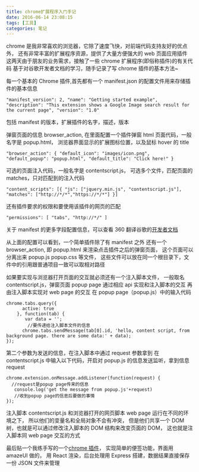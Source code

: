 ```yaml
---
title: chrome扩展程序入门手记
date: 2016-06-14 23:08:15
tags: [工具]
categories: 笔记
---
```


chrome 是我非常喜欢的浏览器，它除了速度飞快，对前端代码支持友好的优点外，
还有非常丰富的扩展程序资源，提供了大量方便强大的 web 页面应用插件
这两天由于朋友的业务需求，接触了一些 chrome 扩展程序(即俗称插件)的有关代码
基于对谷歌开发者文档的学习，随手记录了写 chrome 插件的基本方法~

每一个基本的 Chrome 插件,首先都有一个 manifest.json
的配置文件用来存储插件的基本信息

`"manifest_version": 2, "name": "Getting started example", "description": "This extension shows a Google Image search result for the current page", "version": "1.0"`

包括 manifest 的版本，扩展插件的名字，描述，版本

弹窗页面的信息 browser_action, 在里面配置一个插件弹窗 html 页面代码，一般名字是 popup.html，
浏览器界面显示的扩展图标位置，以及鼠标 hover 的 title

`"browser_action": { "default_icon": "images/icon.png", "default_popup": "popup.html", "default_title": "Click here!" }`

可选的页面注入代码，一般名字是 contentscript.js，
可选多个文件，匹配页面的 matches，只对匹配到的注入代码

`"content_scripts": [{ "js": ["jquery.min.js", "contentscript.js"], "matches": ["http://*/*","https://*/*"] }]`

还有插件要求的权限和要使用该插件的网页的匹配

`"permissions": [ "tabs", "http://*/" ]`

关于 manifest 的更多字段配置信息，可以查看 360 翻译谷歌的[开发者文档](http://open.chrome.360.cn/extension_dev/manifest.html)

从上面的配置可以看到，一个简单插件除了有 manifest 之外
还有一个 browser_action, 即 popup.html 来渲染点击插件之后的弹窗页面，
这个页面可以分离出来 popup.js popup.css 等文件，
这些文件可以放在同一个根目录下，文件中的引用跟普通项目一致可以取相对路径

如果要实现与浏览器打开页面的交互就必须还有一个注入脚本文件，
一般取名 contentscript.js，弹窗页面 popup page 通过相应 api 实现和注入脚本的交互
再由注入脚本实现对 web page 的交互
在 popup page（popup.js）中的输入代码

```
chrome.tabs.query({
      active: true
    }, function(tab) {
       var data = '';
        //要传递给注入脚本文件的信息
      chrome.tabs.sendMessage(tab[0].id, 'hello, content script, from background page. there are some data:' + data);
});
```

第二个参数为发送的信息，在注入脚本中通过 request 参数拿到
在 contentscript.js 中输入以下代码，开启对 popup.js 的信息发送监听，拿到信息 request

```
chrome.extension.onMessage.addListener(function(request) {
  //request是popup page传来的信息
   console.log('get the message from popup.js'+request)
   //收到popup page的信息后要做的事情
});
```

注入脚本 contentscript.js 和浏览器打开的网页脚本 web page 运行在不同的环境之下，
所以他们的变量名和全局对象不会有冲突，
但是他们共享一个 DOM 树，也就是可以通过修改注入脚本的 DOM 结构来改变页面的 DOM，
这也就是注入脚本同 web page 交互的方式

最后贴一个我练手写的一个[chrome 插件](https://github.com/shudery/daguoNote)，
实现简单的便签功能，界面用 amazeUI 做的，
用 React 渲染，后台处理用 Express 搭建，数据结果直接保存一份 JSON 文件来管理
